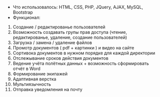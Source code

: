 * Что использовалось: HTML, CSS, PHP, JQuery, AJAX, MySQL, Bootstrap
* Функционал: 
1. Создание / редактированье пользователей
2. Возможность создавать групы прав доступа (чтение, редактированье, удаление, создание пользователей)
3. Загрузка / замена / удаление файлов
4. Промотр документов ( pdf + картинки ) и видео на сайте
5. Сортивока документов в нужном порядке для каждой директории
6. Отслежывание сроков действия документов
7. Ведение учёта полётных данных + возможность сформировать отчёт в Word
8. Формирование экипажей
9. Адаптивная верстка
10. Мультиязычность
11. Отправка уведомления на почту
